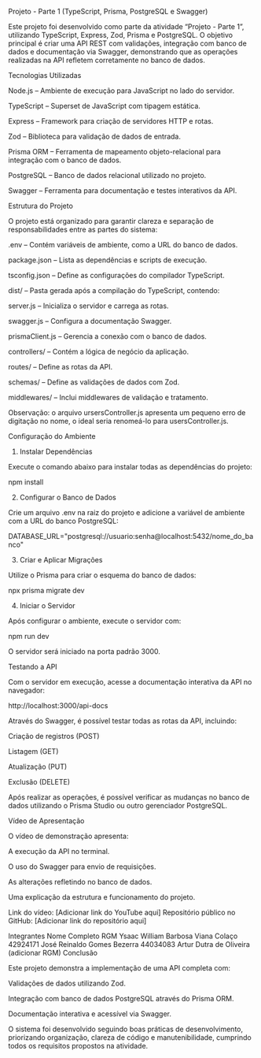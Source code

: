 Projeto - Parte 1 (TypeScript, Prisma, PostgreSQL e Swagger)

Este projeto foi desenvolvido como parte da atividade “Projeto - Parte 1”, utilizando TypeScript, Express, Zod, Prisma e PostgreSQL.
O objetivo principal é criar uma API REST com validações, integração com banco de dados e documentação via Swagger, demonstrando que as operações realizadas na API refletem corretamente no banco de dados.

Tecnologias Utilizadas

Node.js – Ambiente de execução para JavaScript no lado do servidor.

TypeScript – Superset de JavaScript com tipagem estática.

Express – Framework para criação de servidores HTTP e rotas.

Zod – Biblioteca para validação de dados de entrada.

Prisma ORM – Ferramenta de mapeamento objeto-relacional para integração com o banco de dados.

PostgreSQL – Banco de dados relacional utilizado no projeto.

Swagger – Ferramenta para documentação e testes interativos da API.

Estrutura do Projeto

O projeto está organizado para garantir clareza e separação de responsabilidades entre as partes do sistema:

.env – Contém variáveis de ambiente, como a URL do banco de dados.

package.json – Lista as dependências e scripts de execução.

tsconfig.json – Define as configurações do compilador TypeScript.

dist/ – Pasta gerada após a compilação do TypeScript, contendo:

server.js – Inicializa o servidor e carrega as rotas.

swagger.js – Configura a documentação Swagger.

prismaClient.js – Gerencia a conexão com o banco de dados.

controllers/ – Contém a lógica de negócio da aplicação.

routes/ – Define as rotas da API.

schemas/ – Define as validações de dados com Zod.

middlewares/ – Inclui middlewares de validação e tratamento.

Observação: o arquivo ursersController.js apresenta um pequeno erro de digitação no nome, o ideal seria renomeá-lo para usersController.js.

Configuração do Ambiente
1. Instalar Dependências

Execute o comando abaixo para instalar todas as dependências do projeto:

npm install

2. Configurar o Banco de Dados

Crie um arquivo .env na raiz do projeto e adicione a variável de ambiente com a URL do banco PostgreSQL:

DATABASE_URL="postgresql://usuario:senha@localhost:5432/nome_do_banco"

3. Criar e Aplicar Migrações

Utilize o Prisma para criar o esquema do banco de dados:

npx prisma migrate dev

4. Iniciar o Servidor

Após configurar o ambiente, execute o servidor com:

npm run dev


O servidor será iniciado na porta padrão 3000.

Testando a API

Com o servidor em execução, acesse a documentação interativa da API no navegador:

http://localhost:3000/api-docs

Através do Swagger, é possível testar todas as rotas da API, incluindo:

Criação de registros (POST)

Listagem (GET)

Atualização (PUT)

Exclusão (DELETE)

Após realizar as operações, é possível verificar as mudanças no banco de dados utilizando o Prisma Studio ou outro gerenciador PostgreSQL.

Vídeo de Apresentação

O vídeo de demonstração apresenta:

A execução da API no terminal.

O uso do Swagger para envio de requisições.

As alterações refletindo no banco de dados.

Uma explicação da estrutura e funcionamento do projeto.

Link do vídeo: [Adicionar link do YouTube aqui]
Repositório público no GitHub: [Adicionar link do repositório aqui]

Integrantes
Nome Completo	RGM
Ysaac William Barbosa Viana Colaço	42924171
José Reinaldo Gomes Bezerra	44034083
Artur Dutra de Oliveira	(adicionar RGM)
Conclusão

Este projeto demonstra a implementação de uma API completa com:

Validações de dados utilizando Zod.

Integração com banco de dados PostgreSQL através do Prisma ORM.

Documentação interativa e acessível via Swagger.

O sistema foi desenvolvido seguindo boas práticas de desenvolvimento, priorizando organização, clareza de código e manutenibilidade, cumprindo todos os requisitos propostos na atividade.
